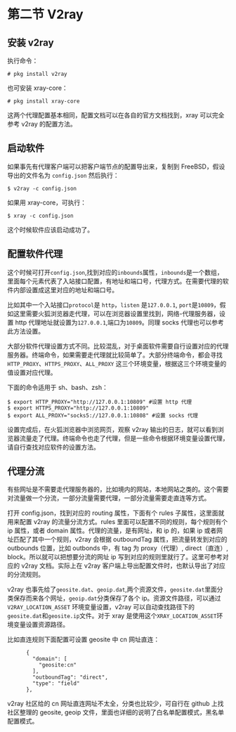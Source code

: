 # 第二节 V2ray

## 安装 v2ray

执行命令：
```
# pkg install v2ray
```

也可安装 xray-core：

```
# pkg install xray-core
```

这两个代理配置基本相同，配置文档可以在各自的官方文档找到，xray 可以完全参考 v2ray 的配置方法。

## 启动软件

如果事先有代理客户端可以把客户端节点的配置导出来，复制到 FreeBSD，假设导出的文件名为 `config.json` 然后执行：

```
$ v2ray -c config.json
```

如果用 xray-core，可执行：

```
$ xray -c config.json
```

这个时候软件应该启动成功了。

## 配置软件代理

这个时候可打开`config.json`,找到对应的`inbounds`属性，`inbounds`是一个数组，里面每个元素代表了入站接口配置，有地址和端口号，代理方式。在需要代理的软件内部设置成这里对应的地址和端口号。

比如其中一个入站接口`protocol`是 `http`，`listen` 是`127.0.0.1`, `port`是`10809`，假如这里需要火狐浏览器走代理，可以在浏览器设置里找到，网络-代理服务器，设置 http 代理地址就设置为`127.0.0.1`,端口为`10809`。同理 socks 代理也可以参考此方法设置。

大部分软件代理设置方式不同。比较混乱，对于桌面软件需要自行设置对应的代理服务器。终端命令，如果需要走代理就比较简单了。大部分终端命令，都会寻找`HTTP_PROXY`、`HTTPS_PROXY`、`ALL_PROXY` 这三个环境变量，根据这三个环境变量的值设置对应代理。

下面的命令适用于 sh、bash、zsh：

```
$ export HTTP_PROXY="http://127.0.0.1:10809" #设置 http 代理
$ export HTTPS_PROXY="http://127.0.0.1:10809"
$ export ALL_PROXY="socks5://127.0.0.1:10808" #设置 socks 代理
```

设置完成后，在火狐浏览器中浏览网页，观察 v2ray 输出的日志，就可以看到浏览器流量走了代理。终端命令也走了代理，但是一些命令根据环境变量设置代理，请自行查找对应软件的设置方法。

## 代理分流

有些网址是不需要走代理服务器的，比如境内的网站，本地网站之类的。这个需要对流量做一个分流，一部分流量需要代理，一部分流量需要走直连等方式。

打开 config.json，找到对应的 routing 属性，下面有个 rules 子属性，这里面就用来配置 v2ray 的流量分流方式。rules 里面可以配置不同的规则，每个规则有个 ip 属性，或者 domain 属性。代理的流量，是有网址，和 ip 的，如果 ip 或者网址匹配了其中一个规则，v2ray 会根据 outboundTag 属性，把流量转发到对应的 outbounds 位置，比如 outbonds 中，有 tag 为 proxy（代理）, direct（直连）, block。所以就可以把想要分流的网址 ip 写到对应的规则里就行了。这里可参考对应的 v2ray 文档。实际上在 v2ray 客户端上导出配置文件时，也默认导出了对应的分流规则。

v2ray 也事先给了`geosite.dat`、`geoip.dat`,两个资源文件，`geosite.dat`里面分类保存而来各个网址，`geoip.dat`分类保存了各个 ip。资源文件路径，可以通过 `V2RAY_LOCATION_ASSET` 环境变量设置，v2ray 可以自动查找路径下的`geosite.dat`和`geosite.ip`文件。对于  xray 是使用这个`XRAY_LOCATION_ASSET`环境变量设置资源路径。

比如直连规则下面配置可设置 geosite 中 cn 网址直连：

```
      {
        "domain": [
          "geosite:cn"
        ],
        "outboundTag": "direct",
        "type": "field"
      },
```
v2ray 社区给的 cn 网址直连网址不太全，分类也比较少，可自行在 github 上找社区整理的 geosite, geoip 文件，里面也详细的说明了白名单配置模式，黑名单配置模式。
